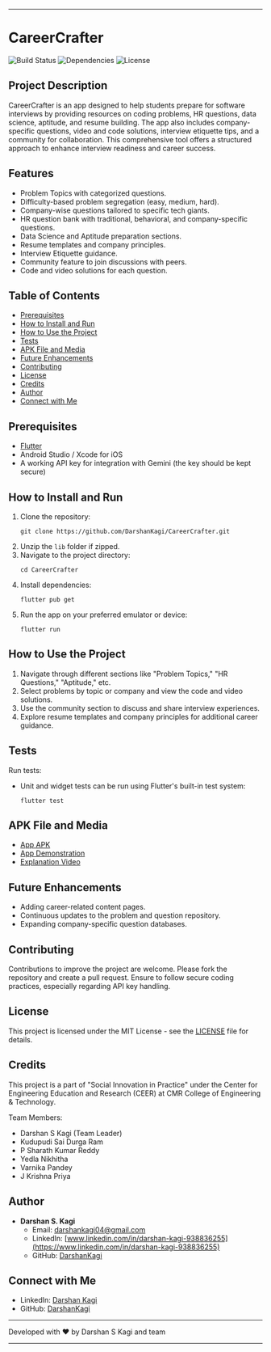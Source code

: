 
---

# CareerCrafter

![Build Status](https://img.shields.io/badge/build-passing-brightgreen)
![Dependencies](https://img.shields.io/badge/dependencies-up%20to%20date-brightgreen)
![License](https://img.shields.io/badge/license-MIT-blue)

## Project Description

CareerCrafter is an app designed to help students prepare for software interviews by providing resources on coding problems, HR questions, data science, aptitude, and resume building. The app also includes company-specific questions, video and code solutions, interview etiquette tips, and a community for collaboration. This comprehensive tool offers a structured approach to enhance interview readiness and career success.

## Features

- Problem Topics with categorized questions.
- Difficulty-based problem segregation (easy, medium, hard).
- Company-wise questions tailored to specific tech giants.
- HR question bank with traditional, behavioral, and company-specific questions.
- Data Science and Aptitude preparation sections.
- Resume templates and company principles.
- Interview Etiquette guidance.
- Community feature to join discussions with peers.
- Code and video solutions for each question.

## Table of Contents

- [Prerequisites](#prerequisites)
- [How to Install and Run](#how-to-install-and-run)
- [How to Use the Project](#how-to-use-the-project)
- [Tests](#tests)
- [APK File and Media](#apkfileandmedia)
- [Future Enhancements](#future-enhancements)
- [Contributing](#contributing)
- [License](#license)
- [Credits](#credits)
- [Author](#author)
- [Connect with Me](#connect-with-me)

## Prerequisites

- [Flutter](https://flutter.dev/docs/get-started/install)
- Android Studio / Xcode for iOS
- A working API key for integration with Gemini (the key should be kept secure)

## How to Install and Run

1. Clone the repository:
   ```
   git clone https://github.com/DarshanKagi/CareerCrafter.git
   ```
2. Unzip the `lib` folder if zipped.
3. Navigate to the project directory:
   ```
   cd CareerCrafter
   ```
4. Install dependencies:
   ```
   flutter pub get
   ```
5. Run the app on your preferred emulator or device:
   ```
   flutter run
   ```

## How to Use the Project

1. Navigate through different sections like "Problem Topics," "HR Questions," "Aptitude," etc.
2. Select problems by topic or company and view the code and video solutions.
3. Use the community section to discuss and share interview experiences.
4. Explore resume templates and company principles for additional career guidance.

## Tests

Run tests:
- Unit and widget tests can be run using Flutter's built-in test system:
  ```
  flutter test
  ```

## APK File and Media

- [App APK](https://drive.google.com/file/d/16YbYZPqPBa4cDs_sDHAWcvwZF_vHGmPw/view?usp=drive_link)
- [App Demonstration](https://drive.google.com/file/d/15zSF4lqpjnoyVfDba0LqZ2lsxwvb09bx/view?usp=drive_link)
- [Explanation Video](https://drive.google.com/file/d/1LmZJzRR5u_5vZ8PRj71xjySVkLpi0duy/view?usp=drive_link)

## Future Enhancements

- Adding career-related content pages.
- Continuous updates to the problem and question repository.
- Expanding company-specific question databases.

## Contributing

Contributions to improve the project are welcome. Please fork the repository and create a pull request. Ensure to follow secure coding practices, especially regarding API key handling.

## License

This project is licensed under the MIT License - see the [LICENSE](LICENSE) file for details.

## Credits

This project is a part of "Social Innovation in Practice" under the Center for Engineering Education and Research (CEER) at CMR College of Engineering & Technology.

Team Members:
- Darshan S Kagi (Team Leader)
- Kudupudi Sai Durga Ram
- P Sharath Kumar Reddy
- Yedla Nikhitha
- Varnika Pandey
- J Krishna Priya

## Author

- **Darshan S. Kagi**
  - Email: darshankagi04@gmail.com
  - LinkedIn: [www.linkedin.com/in/darshan-kagi-938836255](https://www.linkedin.com/in/darshan-kagi-938836255)
  - GitHub: [DarshanKagi](https://github.com/DarshanKagi)

## Connect with Me

- LinkedIn: [Darshan Kagi](https://www.linkedin.com/in/darshan-kagi-938836255)
- GitHub: [DarshanKagi](https://github.com/DarshanKagi)

---

Developed with ❤️ by Darshan S Kagi and team

---
